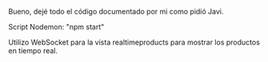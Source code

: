 Bueno, dejé todo el código documentado por mi como pidió Javi.

Script Nodemon: "npm start"

Utilizo WebSocket para la vista realtimeproducts para mostrar los productos en tiempo real.